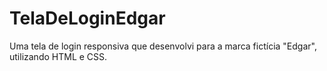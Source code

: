 # TelaDeLoginEdgar
Uma tela de login responsiva que desenvolvi para a marca fictícia "Edgar", utilizando HTML e CSS.
